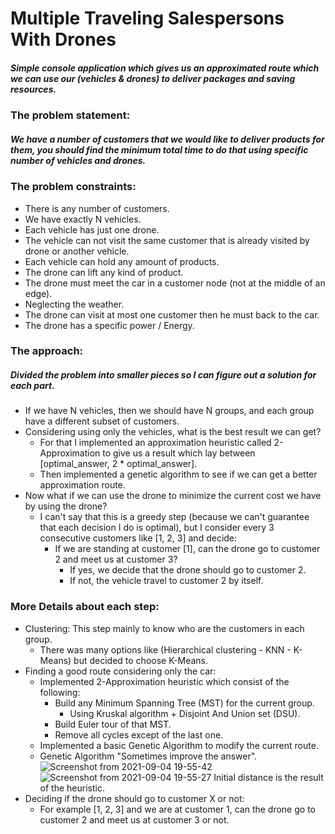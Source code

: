 # Multiple Traveling Salespersons With Drones #
##### Simple console application which gives us an approximated route which we can use our (vehicles & drones) to deliver packages and saving resources. #####

### The problem statement: ###
##### We have a number of customers that we would like to deliver products for them, you should find the minimum total time to do that using specific number of vehicles and drones. #####
### The problem constraints: ###
+ There is any number of customers.
+ We have exactly N vehicles.
+ Each vehicle has just one drone.
+ The vehicle can not visit the same customer that is already visited by drone or another vehicle.
+ Each vehicle can hold any amount of products.
+ The drone can lift any kind of product.
+ The drone must meet the car in a customer node (not at the middle of an edge).
+ Neglecting the weather.
+ The drone can visit at most one customer then he must back to the car.
+ The drone has a specific power / Energy.

### The approach: ###
##### Divided the problem into smaller pieces so I can figure out a solution for each part. #####
+ If we have N vehicles, then we should have N groups, and each group have a different subset of customers.
+ Considering using only the vehicles, what is the best result we can get?
    + For that I implemented an approximation heuristic called 2-Approximation to give us a result which lay between [optimal_answer, 2 * optimal_answer].
    + Then implemented a genetic algorithm to see if we can get a better approximation route.
+ Now what if we can use the drone to minimize the current cost we have by using the drone?
    + I can't say that this is a greedy step (because we can't guarantee that each decision I do is optimal), but I consider every 3 consecutive customers like [1, 2, 3] and decide:
        + If we are standing at customer [1], can the drone go to customer 2 and meet us at customer 3?
            + If yes, we decide that the drone should go to customer 2.
            + If not, the vehicle travel to customer 2 by itself.

### More Details about each step: ###
+ Clustering: This step mainly to know who are the customers in each group.
    + There was many options like (Hierarchical clustering - KNN - K-Means) but decided to choose K-Means.
+ Finding a good route considering only the car:
    + Implemented 2-Approximation heuristic which consist of the following:
        + Build any Minimum Spanning Tree (MST) for the current group.
            + Using Kruskal algorithm + Disjoint And Union set (DSU).
        + Build Euler tour of that MST.
        + Remove all cycles except of the last one.
    + Implemented a basic Genetic Algorithm to modify the current route.
    + Genetic Algorithm "Sometimes improve the answer".
        ![Screenshot from 2021-09-04 19-55-42](https://user-images.githubusercontent.com/77211992/132104064-990b0e37-3046-44cd-835c-3d74e988c8d1.png)
        ![Screenshot from 2021-09-04 19-55-27](https://user-images.githubusercontent.com/77211992/132104040-352dc78e-92a8-4976-a970-281d542c11d9.png)
        Initial distance is the result of the heuristic.
+ Deciding if the drone should go to customer X or not:
    + For example [1, 2, 3] and we are at customer 1, can the drone go to customer 2 and meet us at customer 3 or not.


